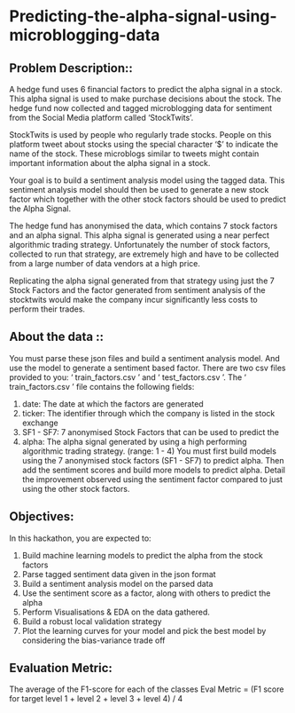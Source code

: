 # Predicting-the-alpha-signal-using-microblogging-data

## Problem Description::
A hedge fund uses 6 financial factors to predict the alpha signal in a stock. This
alpha signal is used to make purchase decisions about the stock. The hedge fund
now collected and tagged microblogging data for sentiment from the Social Media
platform called ‘StockTwits’.

StockTwits is used by people who regularly trade stocks. People on this platform
tweet about stocks using the special character ‘$’ to indicate the name of the
stock. These microblogs similar to tweets might contain important information
about the alpha signal in a stock.

Your goal is to build a sentiment analysis model using the tagged data. This
sentiment analysis model should then be used to generate a new stock factor
which together with the other stock factors should be used to predict the Alpha
Signal.

The hedge fund has anonymised the data, which contains 7 stock factors and an
alpha signal. This alpha signal is generated using a near perfect algorithmic trading
strategy. Unfortunately the number of stock factors, collected to run that strategy,
are extremely high and have to be collected from a large number of data vendors
at a high price.

Replicating the alpha signal generated from that strategy using just the 7 Stock
Factors and the factor generated from sentiment analysis of the stocktwits would
make the company incur significantly less costs to perform their trades.

## About the data ::

You must parse these json files and build a sentiment analysis model. And use the
model to generate a sentiment based factor.
There are two csv files provided to you: ‘ train_factors.csv ’ and ‘ test_factors.csv ’.
The ‘ train_factors.csv ’ file contains the following fields:
1. date: The date at which the factors are generated
2. ticker: The identifier through which the company is listed in the stock
exchange
3. SF1 - SF7: 7 anonymised Stock Factors that can be used to predict the
4. alpha: The alpha signal generated by using a high performing
algorithmic trading strategy. (range: 1 - 4)
You must first build models using the 7 anonymised stock factors (SF1 - SF7) to
predict alpha. Then add the sentiment scores and build more models to predict
alpha. Detail the improvement observed using the sentiment factor compared to
just using the other stock factors.

## Objectives:
In this hackathon, you are expected to:
1. Build machine learning models to predict the alpha from
the stock factors
2. Parse tagged sentiment data given in the json format
3. Build a sentiment analysis model on the parsed data
4. Use the sentiment score as a factor, along with others to
predict the alpha
4. Perform Visualisations & EDA on the data gathered.
5. Build a robust local validation strategy
6. Plot the learning curves for your model and pick the best
model by considering the bias-variance trade off

## Evaluation Metric:
The average of the F1-score for each of the classes
Eval Metric = (F1 score for target level 1 + level 2 + level 3 + level 4) / 4
